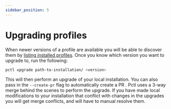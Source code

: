 ```yaml
---
sidebar_position: 5
---
```


# Upgrading profiles

When newer versions of a profile are available you will be able to discover them by 
[listing installed profiles](/docs/installer-docs/listing-installed-profiles#listing-installed-profiles).
Once you know which version you want to upgrade to, run the following:

```bash
pctl upgrade path-to-installation/ <version>
```

This will then perform an upgrade of your local installation. You can also pass in the `--create-pr` flag to automatically create a PR
. Pctl uses a 3-way merge behind the scenes to perform the upgrade. If you have made local modifications to
your installation that conflict with changes in the upgrades you will get merge conflicts, and will have to manual resolve them.

